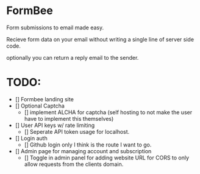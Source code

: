 # FormBee

Form submissions to email made easy.

Recieve form data on your email without writing a single line of server side code.

optionally you can return a reply email to the sender.

# TODO:
- [] Formbee landing site
- [] Optional Captcha
    - [] implement ALCHA for captcha (self hosting to not make the user have to implement this themselves)
- [] User API keys w/ rate limiting
    - [] Seperate API token usage for localhost.
- [] Login auth
    - [] Github login only I think is the route I want to go.
- [] Admin page for managing account and subscription
    - [] Toggle in admin panel for adding website URL for CORS to only allow requests from the clients domain.